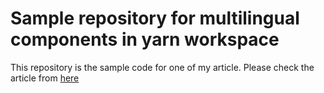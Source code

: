 # Sample repository for multilingual components in yarn workspace

This repository is the sample code for one of my article.
Please check the article from [here](https://medium.com/@tianyu_36484/%E6%80%8E%E6%A0%B7%E5%9C%A8monorepo-%E7%9A%84%E7%8E%AF%E5%A2%83%E5%88%9B%E5%BB%BA%E6%94%AF%E6%8C%81%E5%A4%9A%E8%AF%AD%E8%A8%80%E7%9A%84react-components-24103c9acedb)
